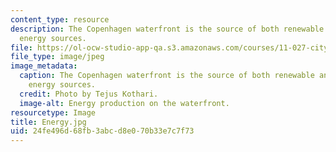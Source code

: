 ```yaml
---
content_type: resource
description: The Copenhagen waterfront is the source of both renewable and non-renewable
  energy sources.
file: https://ol-ocw-studio-app-qa.s3.amazonaws.com/courses/11-027-city-to-city-comparing-researching-and-writing-about-cities-spring-2006/24fe496d68fb3abcd8e070b33e7c7f73_Energy.jpg
file_type: image/jpeg
image_metadata:
  caption: The Copenhagen waterfront is the source of both renewable and non-renewable
    energy sources.
  credit: Photo by Tejus Kothari.
  image-alt: Energy production on the waterfront.
resourcetype: Image
title: Energy.jpg
uid: 24fe496d-68fb-3abc-d8e0-70b33e7c7f73
---
```

